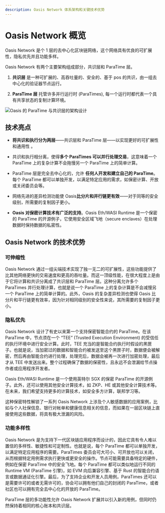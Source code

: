 ```yaml
---
description: Oasis Network 体系架构和关键技术优势
---
```


# Oasis Network 概览

Oasis Network 是个 1 层的去中心化区块链网络，这个网络具有优良的可扩展性，隐私优先并且功能多样。

Oasis Network 有两个主要架构组成部分，共识层和 ParaTime 层。

1. **共识层** 是一种可扩展的、高吞吐量的、安全的、基于 pos 的共识，由一组去中心化的验证器节点运行。

2. **ParaTime 层** 托管许多并行运行时 \(ParaTimes\), 每一个运行时都代表一个具有共享状态的复制计算环境。

![Oasis 的 ParaTime 与共识层的架构设计](https://lh4.googleusercontent.com/xGCkDb7ZW8EGOTrO7BDgKm9VRM03nTvkwwAJV-w2r8j67gICC7UIBbk0wARSccSVhAmQ25rhpwNLQCgNh7cl5OGkwSR_TFHt9J9jZZdM7fnzuJZOAzHuTKHJ3ajUAOVuzcRUYFkh)

## 技术亮点

- **将共识和执行分为两层**——共识层和 ParaTime 层——以实现更好的可扩展性和通用性 。

- 共识和执行相分离，使得**多个 ParaTimes 可以并行处理交易**，这意味着一个 ParaTime 上的复杂计算不会拖慢另一个 ParaTime 上的简单计算。

- ParaTime 层是完全去中心化的，允许 **任何人开发和建立自己的 ParaTime**。每个 ParaTime 都可以单独开发，以满足特定应用的需求，如保密计算、开放或关闭委员会等。

- 网络先进的差异检测功能使 Oasis**比分片和并行链更有效**——对于同等的安全级别，所需要的复制因子更小。

- **Oasis 对保密计算技术有广泛的支持**。Oasis Eth/WASI Runtime 是一个保密的 ParaTime 的开源例子，它使用安全区域飞地（secure enclaves）在处理数据时保持数据的私密性。

## Oasis Network 的技术优势

### 可伸缩性

Oasis Network 通过一组尖端技术实现了独一无二的可扩展性，这些功能提供了比其他网络更快的交易速度和更高的吞吐量。而这一顶级性能，在很大程度上是由于它将计算和共识分离成了共识层和 ParaTime 层。这种分离允许多个 ParaTimes 并行处理计算，也就是说一个 ParaTime 上的复杂计算是不会减慢另一个 ParaTime 上的简单计算的。此外，Oasis 的复杂差异检测也使得 Oasis 比分片和平行链更有效率，因为针对相同级别的安全性来说，其所需要的复制因子更小。

### 隐私优先

Oasis Network 设计了有史以来第一个支持保密智能合约的 ParaTime。在该 ParaTime 中，节点须在一个
“TEE” \(Trusted Execution Environment\) 的受信任的执行环境中进行安全计算。此时，TEE 充当的是智能合约执行时假设的黑匣子。也就是说，当加密过的数据和智能合约被发送至这个黑匣子时，数据便会被解密，然后再由智能合约进行处理，处理完后，数据会被再一次进行加密处理，最后才从 TEE 中发送出来。整个过程确保了数据的保密性，且永远不会泄漏给节点操作者或应用程序开发者。

Oasis Eth/WASI Runtime 是一个使用英特尔 SGX 的保密 ParaTime 的开源例子。此外，还可以使用其他安全计算技术，如 ZKP、HE 或其他安全计算技术等。在未来，我们希望支持更多的计算技术，如安全多方计算，联邦学习等。

这种保密特性解锁了一系列 Oasis Network 上涉及个人敏感数据的应用案例，比如与个人社保信息、银行对帐单和健康信息相关的信息，而如果在一层区块链上直接使用这些数据，将具有极大泄漏的风险。

### 功能多样性

Oasis Network 是为支持下一代区块链应用程序而设计的，因此它具有令人难以置信的多样性、敏捷性和可定制性。也就是说，每个 ParaTime 都可以单独开发，以满足特定应用程序的需要。ParaTimes 委员会可大可小、可开放也可以关闭，从而根据特定用例需求执行更快或更安全的操作。节点可能需要具备特定的硬件，例如在保密 ParaTime 中的安全飞地。每个 ParaTime 都可以类似地运行不同的 Runtime VM \(ParaTime 引擎\)，如 EVM 向后兼容引擎、基于 Rust 的智能合约语言或数据通证化引擎。最后，为了支持企业和开发人员用例，ParaTimes 还可以是需要许可的或者无需许可的，协会可以拥有他们自己的封闭的 ParaTime，或者社区也可以拥有完全去中心化的开放的 ParaTime。

ParaTime 层的多功能性允许 Oasis Network 扩展并以引入新的用例，但同时仍然保持着相同的核心账本和共识层。
